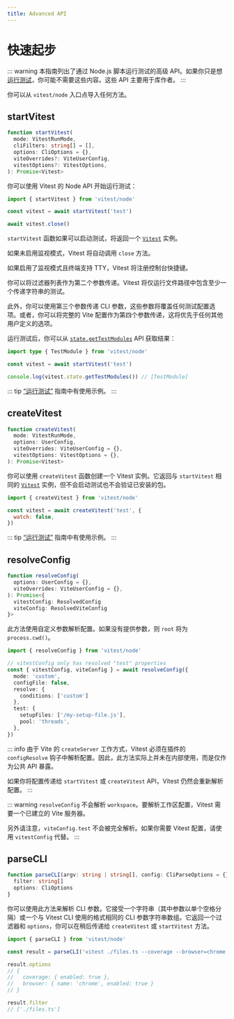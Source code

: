 ```yaml
---
title: Advanced API
---
```


# 快速起步

::: warning
本指南列出了通过 Node.js 脚本运行测试的高级 API。如果你只是想[运行测试](/guide/)，你可能不需要这些内容。这些 API 主要用于库作者。
:::

你可以从 `vitest/node` 入口点导入任何方法。

## startVitest

```ts
function startVitest(
  mode: VitestRunMode,
  cliFilters: string[] = [],
  options: CliOptions = {},
  viteOverrides?: ViteUserConfig,
  vitestOptions?: VitestOptions,
): Promise<Vitest>
```

你可以使用 Vitest 的 Node API 开始运行测试：

```js
import { startVitest } from 'vitest/node'

const vitest = await startVitest('test')

await vitest.close()
```

`startVitest` 函数如果可以启动测试，将返回一个 [`Vitest`](/advanced/api/vitest) 实例。

如果未启用监视模式，Vitest 将自动调用 `close` 方法。

如果启用了监视模式且终端支持 TTY，Vitest 将注册控制台快捷键。

你可以将过滤器列表作为第二个参数传递。Vitest 将仅运行文件路径中包含至少一个传递字符串的测试。

此外，你可以使用第三个参数传递 CLI 参数，这些参数将覆盖任何测试配置选项。或者，你可以将完整的 Vite 配置作为第四个参数传递，这将优先于任何其他用户定义的选项。

运行测试后，你可以从 [`state.getTestModules`](/advanced/api/test-module) API 获取结果：

```ts
import type { TestModule } from 'vitest/node'

const vitest = await startVitest('test')

console.log(vitest.state.getTestModules()) // [TestModule]
```

::: tip
[“运行测试”](/advanced/guide/tests#startvitest) 指南中有使用示例。
:::

## createVitest

```ts
function createVitest(
  mode: VitestRunMode,
  options: UserConfig,
  viteOverrides: ViteUserConfig = {},
  vitestOptions: VitestOptions = {},
): Promise<Vitest>
```

你可以使用 `createVitest` 函数创建一个 Vitest 实例。它返回与 `startVitest` 相同的 [`Vitest`](/advanced/api/vitest) 实例，但不会启动测试也不会验证已安装的包。

```js
import { createVitest } from 'vitest/node'

const vitest = await createVitest('test', {
  watch: false,
})
```

::: tip
[“运行测试”](/advanced/guide/tests#createvitest) 指南中有使用示例。
:::

## resolveConfig

```ts
function resolveConfig(
  options: UserConfig = {},
  viteOverrides: ViteUserConfig = {},
): Promise<{
  vitestConfig: ResolvedConfig
  viteConfig: ResolvedViteConfig
}>
```

此方法使用自定义参数解析配置。如果没有提供参数，则 `root` 将为 `process.cwd()`。

```ts
import { resolveConfig } from 'vitest/node'

// vitestConfig only has resolved "test" properties
const { vitestConfig, viteConfig } = await resolveConfig({
  mode: 'custom',
  configFile: false,
  resolve: {
    conditions: ['custom']
  },
  test: {
    setupFiles: ['/my-setup-file.js'],
    pool: 'threads',
  },
})
```

::: info
由于 Vite 的 `createServer` 工作方式，Vitest 必须在插件的 `configResolve` 钩子中解析配置。因此，此方法实际上并未在内部使用，而是仅作为公共 API 暴露。

如果你将配置传递给 `startVitest` 或 `createVitest` API，Vitest 仍然会重新解析配置。
:::

::: warning
`resolveConfig` 不会解析 `workspace`。要解析工作区配置，Vitest 需要一个已建立的 Vite 服务器。

另外请注意，`viteConfig.test` 不会被完全解析。如果你需要 Vitest 配置，请使用 `vitestConfig` 代替。
:::

## parseCLI

```ts
function parseCLI(argv: string | string[], config: CliParseOptions = {}): {
  filter: string[]
  options: CliOptions
}
```

你可以使用此方法来解析 CLI 参数。它接受一个字符串（其中参数以单个空格分隔）或一个与 Vitest CLI 使用的格式相同的 CLI 参数字符串数组。它返回一个过滤器和 `options`，你可以在稍后传递给 `createVitest` 或 `startVitest` 方法。

```ts
import { parseCLI } from 'vitest/node'

const result = parseCLI('vitest ./files.ts --coverage --browser=chrome')

result.options
// {
//   coverage: { enabled: true },
//   browser: { name: 'chrome', enabled: true }
// }

result.filter
// ['./files.ts']
```
